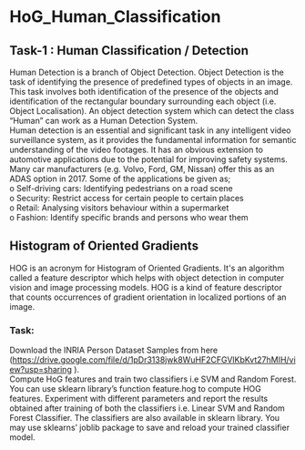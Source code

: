 # HoG_Human_Classification

## Task-1 : Human Classification / Detection
Human Detection is a branch of Object Detection. Object Detection is the task of identifying the presence of predefined types of objects in an image. This task involves both identification of the presence of the objects and identification of the rectangular boundary surrounding each object (i.e. Object Localisation). An object detection system which can detect the class “Human” can work as a Human Detection System.<br>
Human detection is an essential and significant task in any intelligent video surveillance system, as it provides the fundamental information for semantic understanding of the video footages. It has an obvious extension to automotive applications due to the potential for improving safety systems. Many car manufacturers (e.g. Volvo, Ford, GM, Nissan) offer this as an ADAS option in 2017. Some of the applications be given as;<br>
o Self-driving cars: Identifying pedestrians on a road scene<br>
o Security: Restrict access for certain people to certain places<br>
o Retail: Analysing visitors behaviour within a supermarket<br>
o Fashion: Identify specific brands and persons who wear them<br>
## Histogram of Oriented Gradients<br>
HOG is an acronym for Histogram of Oriented Gradients. It's an algorithm called a feature descriptor which helps with object detection in computer vision and image processing models. HOG is a kind of feature descriptor that counts occurrences of gradient orientation in localized portions of an image.<br>
### Task:<br>
Download the INRIA Person Dataset Samples from here (https://drive.google.com/file/d/1pDr3138jwk8WuHF2CFGVlKbKvt27hMIH/view?usp=sharing ).<br>
Compute HoG features and train two classifiers i.e SVM and Random Forest. You can use sklearn library’s function feature.hog to compute HOG features. Experiment with different parameters and report the results obtained after training of both the classifiers i.e. Linear SVM and Random Forest Classifier. The classifiers are also available in sklearn library.
You may use sklearns’ joblib package to save and reload your trained classifier model.
